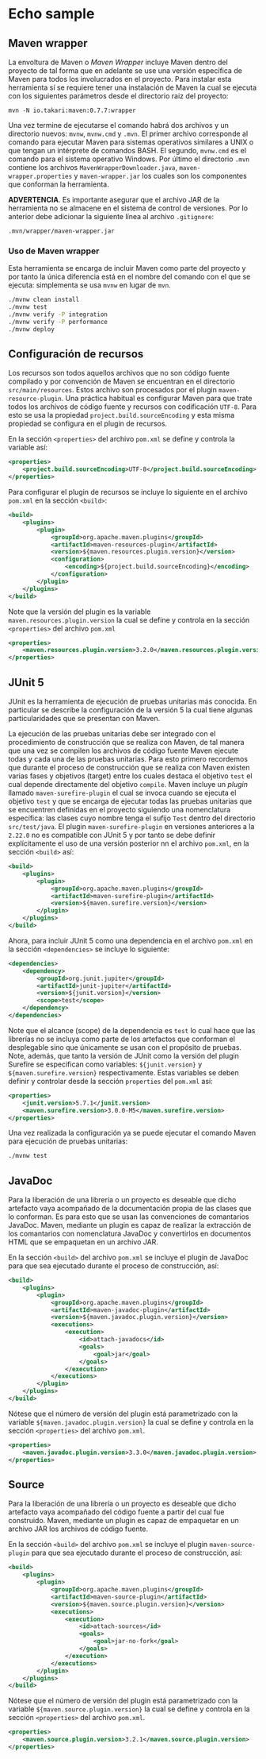 # Echo sample

## Maven wrapper
La envoltura de Maven o _Maven Wrapper_ incluye Maven dentro del proyecto de tal forma que en adelante se use una 
versión específica de Maven para todos los involucrados en el proyecto. Para instalar esta herramienta sí se requiere
tener una instalación de Maven la cual se ejecuta con los siguientes parámetros desde el directorio raiz del proyecto:
```
mvn -N io.takari:maven:0.7.7:wrapper
```
Una vez termine de ejecutarse el comando habrá dos archivos y un directorio nuevos: `mvnw`, `mvnw.cmd` y `.mvn`. El 
primer archivo corresponde al comando para ejecutar Maven para sistemas operativos similares a UNIX o que tengan un
intérprete de comandos BASH. El segundo, `mvnw.cmd` es el comando para el sistema operativo Windows. Por último el
directorio `.mvn` contiene los archivos `MavenWrapperDownloader.java`, `maven-wrapper.properties` y `maven-wrapper.jar`
los cuales son los componentes que conforman la herramienta.

**ADVERTENCIA**. Es importante asegurar que el archivo JAR de la herramienta no se almacene en el sistema de control
de versiones. Por lo anterior debe adicionar la siguiente línea al archivo `.gitignore`:
```gitignore
.mvn/wrapper/maven-wrapper.jar
```

### Uso de Maven wrapper
Esta herramienta se encarga de incluir Maven como parte del proyecto y por tanto la única diferencia está en el nombre
del comando con el que se ejecuta: simplementa se usa `mvnw` en lugar de `mvn`. 
```bash
./mvnw clean install
./mvnw test
./mvnw verify -P integration
./mvnw verify -P performance
./mvnw deploy
```

## Configuración de recursos
Los recursos son todos aquellos archivos que no son código fuente compilado y por convención de Maven se encuentran en
el directorio `src/main/resources`. Estos archivo son procesados por el plugin `maven-resource-plugin`. Una práctica
habitual es configurar Maven para que trate todos los archivos de código fuente y recursos con codificación `UTF-8`. 
Para esto se usa la propiedad `project.build.sourceEncoding` y esta misma propiedad se configura en el plugin de 
recursos.

En la sección `<properties>` del archivo `pom.xml` se define y controla la variable así:
```xml
<properties>
    <project.build.sourceEncoding>UTF-8</project.build.sourceEncoding>
</properties>
```

Para configurar el plugin de recursos se incluye lo siguiente en el archivo `pom.xml` en la sección `<build>`:
```xml
<build>
    <plugins>
        <plugin>
            <groupId>org.apache.maven.plugins</groupId>
            <artifactId>maven-resources-plugin</artifactId>
            <version>${maven.resources.plugin.version}</version>
            <configuration>
                <encoding>${project.build.sourceEncoding}</encoding>
            </configuration>
        </plugin>
    </plugins>
</build>
```

Note que la versión del plugin es la variable `maven.resources.plugin.version` la cual se define y controla en la 
sección `<properties>` del archivo `pom.xml`
```xml
<properties>
    <maven.resources.plugin.version>3.2.0</maven.resources.plugin.version>
</properties>
```

## JUnit 5
JUnit es la herramienta de ejecución de pruebas unitarias más conocida. En particular se describe la configuración de la
versión 5 la cual tiene algunas particularidades que se presentan con Maven.

La ejecución de las pruebas unitarias debe ser integrado con el procedimiento de construcción que se realiza con Maven,
de tal manera que una vez se compilen los archivos de código fuente Maven ejecute todas y cada una de las pruebas 
unitarias. Para esto primero recordemos que durante el proceso de construcción que se realiza con Maven existen varias 
fases y objetivos (target) entre los cuales destaca el objetivo `test` el cual depende directamente del objetivo
`compile`. Maven incluye un _plugin_ llamado `maven-surefire-plugin` el cual se invoca cuando se ejecuta el objetivo
`test` y que se encarga de ejecutar todas las pruebas unitarias que se encuentren definidas en el proyecto siguiendo una
nomenclatura específica: las clases cuyo nombre tenga el sufijo `Test` dentro del directorio `src/test/java`. El plugin
`maven-surefire-plugin` en versiones anteriores a la `2.22.0` no es compatible con JUnit 5 y por tanto se debe definir
explícitamente el uso de una versión posterior nn el archivo `pom.xml`, en la sección `<build>` así:
```xml
<build>
    <plugins>
        <plugin>
            <groupId>org.apache.maven.plugins</groupId>
            <artifactId>maven-surefire-plugin</artifactId>
            <version>${maven.surefire.version}</version>
        </plugin>
    </plugins>
</build>
```
Ahora, para incluir JUnit 5 como una dependencia en el archivo `pom.xml` en la sección `<dependencies>` se incluye lo
siguiente:
```xml
<dependencies>
    <dependency>
        <groupId>org.junit.jupiter</groupId>
        <artifactId>junit-jupiter</artifactId>
        <version>${junit.version}</version>
        <scope>test</scope>
    </dependency>
</dependencies>
```
Note que el alcance (scope) de la dependencia es `test` lo cual hace que las librerías no se incluya como parte de los
artefactos que conforman el desplegable sino que únicamente se usan con el propósito de pruebas. Note, además, que tanto
la versión de JUnit como la versión del plugin Surefire se especifican como variables: `${junit.version}` y 
`${maven.surefire.version}` respectivamente. Estas variables se deben definir y controlar desde la sección `properties`
del `pom.xml` así:
```xml
<properties>
    <junit.version>5.7.1</junit.version>
    <maven.surefire.version>3.0.0-M5</maven.surefire.version>
</properties>
```
Una vez realizada la configuración ya se puede ejecutar el comando Maven para ejecución de pruebas unitarias:
```bash
./mvnw test
```


## JavaDoc
Para la liberación de una librería o un proyecto es deseable que dicho artefacto vaya acompañado de la documentación
propia de las clases que lo conforman. Es para esto que se usan las convenciones de comantarios JavaDoc. Maven, mediante
un plugin es capaz de realizar la extracción de los comantarios con nomenclatura JavaDoc y convertirlos en documentos
HTML que se empaquetan en un archivo JAR.

En la sección `<build>` del archivo `pom.xml` se incluye el plugin de JavaDoc para que sea ejecutado durante el proceso
de construcción, así:
```xml
<build>
    <plugins>
        <plugin>
            <groupId>org.apache.maven.plugins</groupId>
            <artifactId>maven-javadoc-plugin</artifactId>
            <version>${maven.javadoc.plugin.version}</version>
            <executions>
                <execution>
                    <id>attach-javadocs</id>
                    <goals>
                        <goal>jar</goal>
                    </goals>
                </execution>
            </executions>
        </plugin>
    </plugins>
</build>
```
Nótese que el número de versión del plugin está parametrizado con la variable `${maven.javadoc.plugin.version}` la cual
se define y controla en la sección `<properties>` del archivo `pom.xml`.
```xml
<properties>
    <maven.javadoc.plugin.version>3.3.0</maven.javadoc.plugin.version>
</properties>
```
## Source
Para la liberación de una librería o un proyecto es deseable que dicho artefacto vaya acompañado del código fuente a
partir del cual fue construido. Maven, mediante un plugin es capaz de empaquetar en un archivo JAR los archivos de 
código fuente.

En la sección `<build>` del archivo `pom.xml` se incluye el plugin `maven-source-plugin` para que sea ejecutado durante 
el proceso de construcción, así:
```xml
<build>
    <plugins>
        <plugin>
            <groupId>org.apache.maven.plugins</groupId>
            <artifactId>maven-source-plugin</artifactId>
            <version>${maven.source.plugin.version}</version>
            <executions>
                <execution>
                    <id>attach-sources</id>
                    <goals>
                        <goal>jar-no-fork</goal>
                    </goals>
                </execution>
            </executions>
        </plugin>
    </plugins>
</build>
```
Nótese que el número de versión del plugin está parametrizado con la variable `${maven.source.plugin.version}` la cual
se define y controla en la sección `<properties>` del archivo `pom.xml`.
```xml
<properties>
    <maven.source.plugin.version>3.2.1</maven.source.plugin.version>
</properties>
```
